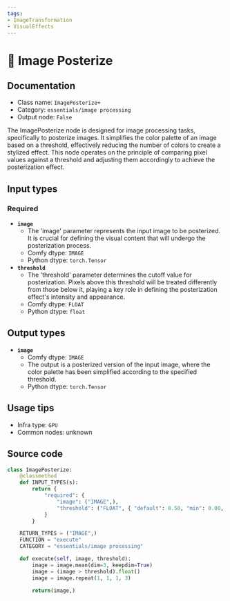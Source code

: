 ```yaml
---
tags:
- ImageTransformation
- VisualEffects
---
```


# 🔧 Image Posterize
## Documentation
- Class name: `ImagePosterize+`
- Category: `essentials/image processing`
- Output node: `False`

The ImagePosterize node is designed for image processing tasks, specifically to posterize images. It simplifies the color palette of an image based on a threshold, effectively reducing the number of colors to create a stylized effect. This node operates on the principle of comparing pixel values against a threshold and adjusting them accordingly to achieve the posterization effect.
## Input types
### Required
- **`image`**
    - The 'image' parameter represents the input image to be posterized. It is crucial for defining the visual content that will undergo the posterization process.
    - Comfy dtype: `IMAGE`
    - Python dtype: `torch.Tensor`
- **`threshold`**
    - The 'threshold' parameter determines the cutoff value for posterization. Pixels above this threshold will be treated differently from those below it, playing a key role in defining the posterization effect's intensity and appearance.
    - Comfy dtype: `FLOAT`
    - Python dtype: `float`
## Output types
- **`image`**
    - Comfy dtype: `IMAGE`
    - The output is a posterized version of the input image, where the color palette has been simplified according to the specified threshold.
    - Python dtype: `torch.Tensor`
## Usage tips
- Infra type: `GPU`
- Common nodes: unknown


## Source code
```python
class ImagePosterize:
    @classmethod
    def INPUT_TYPES(s):
        return {
            "required": {
                "image": ("IMAGE",),
                "threshold": ("FLOAT", { "default": 0.50, "min": 0.00, "max": 1.00, "step": 0.05, }),
            }
        }

    RETURN_TYPES = ("IMAGE",)
    FUNCTION = "execute"
    CATEGORY = "essentials/image processing"

    def execute(self, image, threshold):
        image = image.mean(dim=3, keepdim=True)
        image = (image > threshold).float()
        image = image.repeat(1, 1, 1, 3)

        return(image,)

```
